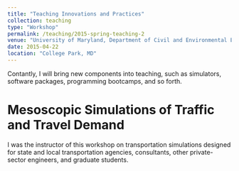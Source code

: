 ```yaml
---
title: "Teaching Innovations and Practices"
collection: teaching
type: "Workshop"
permalink: /teaching/2015-spring-teaching-2
venue: "University of Maryland, Department of Civil and Environmental Engineering"
date: 2015-04-22
location: "College Park, MD"
---
```


Contantly, I will bring new components into teaching, such as simulators, software packages, programming bootcamps, and so forth.



Mesoscopic Simulations of Traffic and Travel Demand
======
I was the instructor of this workshop on transportation simulations designed for state and local transportation agencies, consultants, other private-sector engineers, and graduate students.


